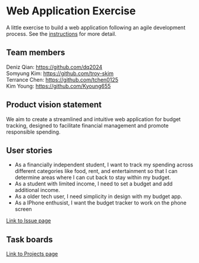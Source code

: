 # Web Application Exercise

A little exercise to build a web application following an agile development process. See the [instructions](instructions.md) for more detail.

## Team members

Deniz Qian: https://github.com/dq2024 \
Somyung Kim: https://github.com/troy-skim \
Terrance Chen: https://github.com/tchen0125 \
Kim Young: https://github.com/Kyoung655

## Product vision statement

We aim to create a streamlined and intuitive web application for budget tracking, designed to facilitate financial management and promote responsible spending. 

## User stories

- As a financially independent student, I want to track my spending across different categories like food, rent, and entertainment so that I can determine areas where I can cut back to stay within my budget.
- As a student with limited income, I need to set a budget and add additional income.
- As a older tech user, I need simplicity in design with my budget app.
- As a IPhone enthusist, I want the budget tracker to work on the phone screen

[Link to Issue page](https://github.com/software-students-spring2024/2-web-app-exercise-team-dttt/issues)

## Task boards

[Link to Projects page](https://github.com/software-students-spring2024/2-web-app-exercise-team-dttt/projects?query=is%3Aopen)
